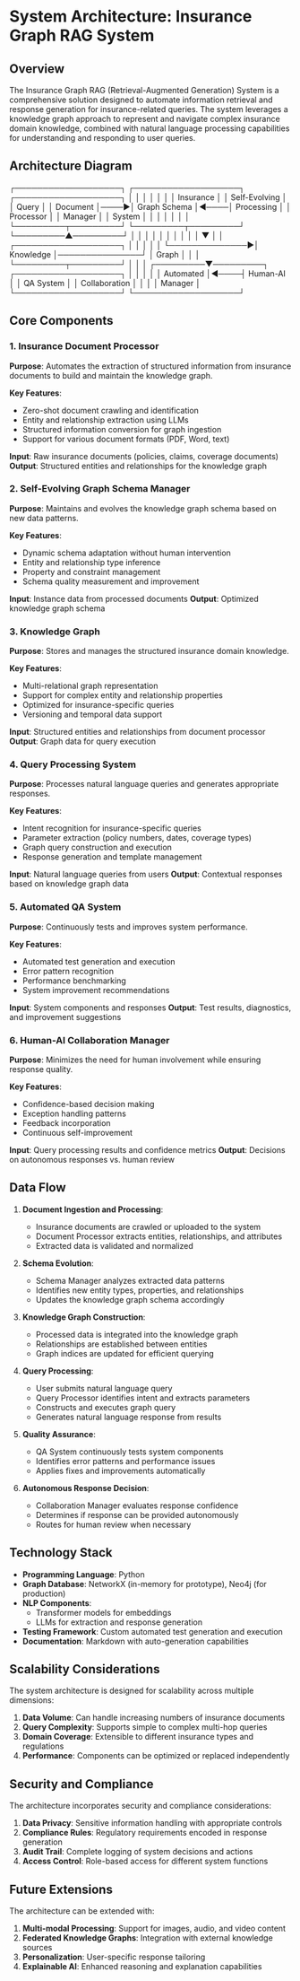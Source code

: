 # System Architecture: Insurance Graph RAG System

## Overview

The Insurance Graph RAG (Retrieval-Augmented Generation) System is a comprehensive solution designed to automate information retrieval and response generation for insurance-related queries. The system leverages a knowledge graph approach to represent and navigate complex insurance domain knowledge, combined with natural language processing capabilities for understanding and responding to user queries.

## Architecture Diagram
┌───────────────────┐     ┌───────────────────┐     ┌───────────────────┐
│                   │     │                   │     │                   │
│  Insurance        │     │  Self-Evolving    │     │  Query            │
│  Document         │────►│  Graph Schema     │◄────│  Processing       │
│  Processor        │     │  Manager          │     │  System           │
│                   │     │                   │     │                   │
└─────────┬─────────┘     └─────────┬─────────┘     └─────────▲─────────┘
│                         │                         │
│                         │                         │
│                         │                         │
│                         ▼                         │
│               ┌───────────────────┐               │
│               │                   │               │
└──────────────►│  Knowledge        │───────────────┘
│  Graph            │
│                   │
└─────────┬─────────┘
│
│
│
┌─────────▼─────────┐     ┌───────────────────┐
│                   │     │                   │
│  Automated        │◄────┤  Human-AI         │
│  QA System        │     │  Collaboration    │
│                   │     │  Manager          │
└───────────────────┘     └───────────────────┘

## Core Components

### 1. Insurance Document Processor

**Purpose**: Automates the extraction of structured information from insurance documents to build and maintain the knowledge graph.

**Key Features**:
- Zero-shot document crawling and identification
- Entity and relationship extraction using LLMs
- Structured information conversion for graph ingestion
- Support for various document formats (PDF, Word, text)

**Input**: Raw insurance documents (policies, claims, coverage documents)
**Output**: Structured entities and relationships for the knowledge graph

### 2. Self-Evolving Graph Schema Manager

**Purpose**: Maintains and evolves the knowledge graph schema based on new data patterns.

**Key Features**:
- Dynamic schema adaptation without human intervention
- Entity and relationship type inference
- Property and constraint management
- Schema quality measurement and improvement

**Input**: Instance data from processed documents
**Output**: Optimized knowledge graph schema

### 3. Knowledge Graph

**Purpose**: Stores and manages the structured insurance domain knowledge.

**Key Features**:
- Multi-relational graph representation
- Support for complex entity and relationship properties
- Optimized for insurance-specific queries
- Versioning and temporal data support

**Input**: Structured entities and relationships from document processor
**Output**: Graph data for query execution

### 4. Query Processing System

**Purpose**: Processes natural language queries and generates appropriate responses.

**Key Features**:
- Intent recognition for insurance-specific queries
- Parameter extraction (policy numbers, dates, coverage types)
- Graph query construction and execution
- Response generation and template management

**Input**: Natural language queries from users
**Output**: Contextual responses based on knowledge graph data

### 5. Automated QA System

**Purpose**: Continuously tests and improves system performance.

**Key Features**:
- Automated test generation and execution
- Error pattern recognition
- Performance benchmarking
- System improvement recommendations

**Input**: System components and responses
**Output**: Test results, diagnostics, and improvement suggestions

### 6. Human-AI Collaboration Manager

**Purpose**: Minimizes the need for human involvement while ensuring response quality.

**Key Features**:
- Confidence-based decision making
- Exception handling patterns
- Feedback incorporation
- Continuous self-improvement

**Input**: Query processing results and confidence metrics
**Output**: Decisions on autonomous responses vs. human review

## Data Flow

1. **Document Ingestion and Processing**:
   - Insurance documents are crawled or uploaded to the system
   - Document Processor extracts entities, relationships, and attributes
   - Extracted data is validated and normalized

2. **Schema Evolution**:
   - Schema Manager analyzes extracted data patterns
   - Identifies new entity types, properties, and relationships
   - Updates the knowledge graph schema accordingly

3. **Knowledge Graph Construction**:
   - Processed data is integrated into the knowledge graph
   - Relationships are established between entities
   - Graph indices are updated for efficient querying

4. **Query Processing**:
   - User submits natural language query
   - Query Processor identifies intent and extracts parameters
   - Constructs and executes graph query
   - Generates natural language response from results

5. **Quality Assurance**:
   - QA System continuously tests system components
   - Identifies error patterns and performance issues
   - Applies fixes and improvements automatically

6. **Autonomous Response Decision**:
   - Collaboration Manager evaluates response confidence
   - Determines if response can be provided autonomously
   - Routes for human review when necessary

## Technology Stack

- **Programming Language**: Python
- **Graph Database**: NetworkX (in-memory for prototype), Neo4j (for production)
- **NLP Components**: 
  - Transformer models for embeddings
  - LLMs for extraction and response generation
- **Testing Framework**: Custom automated test generation and execution
- **Documentation**: Markdown with auto-generation capabilities

## Scalability Considerations

The system architecture is designed for scalability across multiple dimensions:

1. **Data Volume**: Can handle increasing numbers of insurance documents
2. **Query Complexity**: Supports simple to complex multi-hop queries
3. **Domain Coverage**: Extensible to different insurance types and regulations
4. **Performance**: Components can be optimized or replaced independently

## Security and Compliance

The architecture incorporates security and compliance considerations:

1. **Data Privacy**: Sensitive information handling with appropriate controls
2. **Compliance Rules**: Regulatory requirements encoded in response generation
3. **Audit Trail**: Complete logging of system decisions and actions
4. **Access Control**: Role-based access for different system functions

## Future Extensions

The architecture can be extended with:

1. **Multi-modal Processing**: Support for images, audio, and video content
2. **Federated Knowledge Graphs**: Integration with external knowledge sources
3. **Personalization**: User-specific response tailoring
4. **Explainable AI**: Enhanced reasoning and explanation capabilities